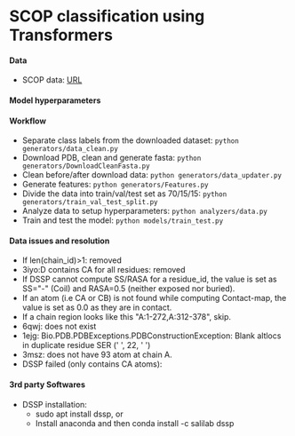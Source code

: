 # SCOP classification using Transformers

#### Data
* SCOP data: [URL](https://scop.mrc-lmb.cam.ac.uk/files/scop-cla-latest.txt)

#### Model hyperparameters


#### Workflow
* Separate class labels from the downloaded dataset: `python generators/data_clean.py`
* Download PDB, clean and generate fasta: `python generators/DownloadCleanFasta.py`
* Clean before/after download data: `python generators/data_updater.py`
* Generate features: `python generators/Features.py`
* Divide the data into train/val/test set as 70/15/15: `python generators/train_val_test_split.py`
* Analyze data to setup hyperparameters: `python analyzers/data.py`
* Train and test the model: `python models/train_test.py`

#### Data issues and resolution
* If len(chain_id)>1: removed
* 3iyo:D contains CA for all residues: removed
* If DSSP cannot compute SS/RASA for a residue_id, the value is set as SS="-" (Coil) and RASA=0.5 (neither exposed nor buried).
* If an atom (i.e CA or CB) is not found while computing Contact-map, the value is set as 0.0 as they are in contact.
* If a chain region looks like this "A:1-272,A:312-378", skip.
* 6qwj: does not exist
* 1ejg: Bio.PDB.PDBExceptions.PDBConstructionException: Blank altlocs in duplicate residue SER (' ', 22, ' ')
* 3msz: does not have 93 atom at chain A.
* DSSP failed (only contains CA atoms):

#### 3rd party Softwares
* DSSP installation: 
    * sudo apt install dssp, or
    * Install anaconda and then conda install -c salilab dssp 